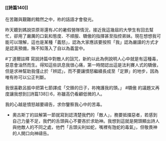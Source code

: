 #### [[詩篇140]]

在苦難與艱難的黯然之中，祢的話語才會發光。

昨天聽到媽說崇原哥還有JC的暑假營隊情況，接近我這幾屆的大學生有回去幫忙，卻用了嚴厲的口氣和態度、不順服、驕傲的指揮甚至指控弟妹。現在想想我可能可以理解，這也是某種「義怒」，認為大家應該要按照「我」認為嚴謹的方式才是認真預備，殊不知落入了自以為義當中。

#丁道爾註釋 寫說詩篇中對敵人的詛咒，新約以此為例說明人心中就是有這種毒，惡意會油然而生。得知這些訊息我很心痛，第一時間認出這是法利賽人式的驕傲，但是求神幫助我僅止於「辨認」，而不要讓憤怒繼續長成至「定罪」的地步，因為唯有祢可以公正判斷。

我很喜歡呂振中把第七節譯成「交鋒的日子，祢掩護我的頭。」
#驕傲 的議題又再度讓我想到[[詩篇138]]:6，祢雖高仍看顧低微的人。

我的心越是憤怒越要禱告，求你鑒察我心中的苦毒。

* 奧古斯丁的註解第一節就寫到認清楚我們的「敵人」，務要抵擋惡者，若感到自己力量不足，我們的舌頭與心不要吝於求助神。我想到這就是開頭顯出詩人與他敵人的不同之處，他們「舌頭尖利如蛇，嘴裡有虺蛇的毒氣」，但敬畏神的人開口向神禱告。